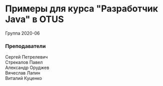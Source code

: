 ﻿# Примеры для курса "Разработчик Java" в OTUS

Группа 2020-06

### Преподаватели
Сергей Петрелевич<br>
Стрекалов Павел<br>
Александр Оруджев<br>
Вячеслав Лапин<br>
Виталий Куценко<br>
